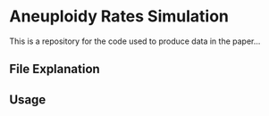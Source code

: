 # Aneuploidy Rates Simulation 

This is a repository for the code used to produce data in the paper...

## File Explanation

## Usage
